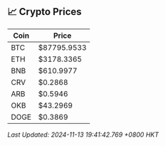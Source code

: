 ## 📈 Crypto Prices

| Coin | Price |
| ---- | ----- |
| BTC | $87795.9533 |
| ETH | $3178.3365 |
| BNB | $610.9977 |
| CRV | $0.2868 |
| ARB | $0.5946 |
| OKB | $43.2969 |
| DOGE | $0.3869 |

_Last Updated: 2024-11-13 19:41:42.769 +0800 HKT_